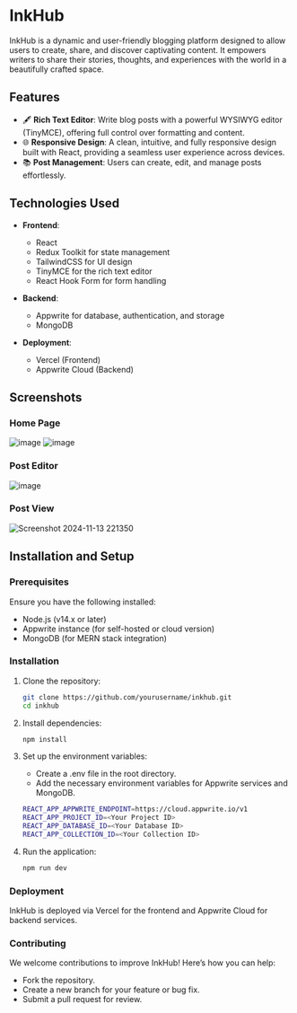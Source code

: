 # InkHub

InkHub is a dynamic and user-friendly blogging platform designed to allow users to create, share, and discover captivating content. It empowers writers to share their stories, thoughts, and experiences with the world in a beautifully crafted space.

## Features

- 🖋 **Rich Text Editor**: Write blog posts with a powerful WYSIWYG editor (TinyMCE), offering full control over formatting and content.
- 🌐 **Responsive Design**: A clean, intuitive, and fully responsive design built with React, providing a seamless user experience across devices.
- 📚 **Post Management**: Users can create, edit, and manage posts effortlessly.

## Technologies Used

- **Frontend**: 
  - React
  - Redux Toolkit for state management
  - TailwindCSS for UI design
  - TinyMCE for the rich text editor
  - React Hook Form for form handling

- **Backend**: 
  - Appwrite for database, authentication, and storage
  - MongoDB
  
- **Deployment**: 
  - Vercel (Frontend)
  - Appwrite Cloud (Backend)

## Screenshots

### Home Page
![image](https://github.com/user-attachments/assets/4f15f99f-02bc-4308-9576-5758be760674)
![image](https://github.com/user-attachments/assets/9132f3ea-4c87-4944-acdd-15f28c18e32d)



### Post Editor
![image](https://github.com/user-attachments/assets/12299496-4306-4d45-af1e-370c812d2e1d)

### Post View
![Screenshot 2024-11-13 221350](https://github.com/user-attachments/assets/8c3ee5e4-bab4-4e83-85dd-9a1199c7990d)


## Installation and Setup

### Prerequisites

Ensure you have the following installed:
- Node.js (v14.x or later)
- Appwrite instance (for self-hosted or cloud version)
- MongoDB (for MERN stack integration)

### Installation

1. Clone the repository:

   ```bash
   git clone https://github.com/yourusername/inkhub.git
   cd inkhub
2. Install dependencies:
   ```bash
   npm install
3. Set up the environment variables:
   - Create a .env file in the root directory.
   - Add the necessary environment variables for Appwrite services and MongoDB.
   ```bash
   REACT_APP_APPWRITE_ENDPOINT=https://cloud.appwrite.io/v1
   REACT_APP_PROJECT_ID=<Your Project ID>
   REACT_APP_DATABASE_ID=<Your Database ID>
   REACT_APP_COLLECTION_ID=<Your Collection ID>
4. Run the application:
   ```bash
   npm run dev

### Deployment
InkHub is deployed via Vercel for the frontend and Appwrite Cloud for backend services.

### Contributing
We welcome contributions to improve InkHub! Here’s how you can help:
- Fork the repository.
- Create a new branch for your feature or bug fix.
- Submit a pull request for review.

